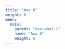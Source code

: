 ```yaml
---
title: "Axa 6"
weight: 6
menu:
  main:
    parent: "axa-anul-i"
    name: "Axa 6"
    weight: 6
---
```

